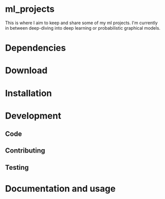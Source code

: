 ml_projects
===========

This is where I aim to keep and share some of my ml projects. I'm currently in between deep-diving into deep learning
or probabilistic graphical models.

Dependencies
=============

Download
=========

Installation
=============

Development
============

Code
----

Contributing
------------

Testing
-------

Documentation and usage
=======================

